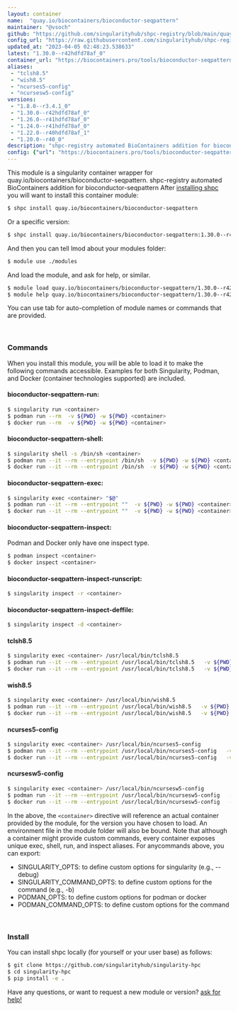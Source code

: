 ```yaml
---
layout: container
name:  "quay.io/biocontainers/bioconductor-seqpattern"
maintainer: "@vsoch"
github: "https://github.com/singularityhub/shpc-registry/blob/main/quay.io/biocontainers/bioconductor-seqpattern/container.yaml"
config_url: "https://raw.githubusercontent.com/singularityhub/shpc-registry/main/quay.io/biocontainers/bioconductor-seqpattern/container.yaml"
updated_at: "2023-04-05 02:48:23.538633"
latest: "1.30.0--r42hdfd78af_0"
container_url: "https://biocontainers.pro/tools/bioconductor-seqpattern"
aliases:
 - "tclsh8.5"
 - "wish8.5"
 - "ncurses5-config"
 - "ncursesw5-config"
versions:
 - "1.8.0--r3.4.1_0"
 - "1.30.0--r42hdfd78af_0"
 - "1.26.0--r41hdfd78af_0"
 - "1.24.0--r41hdfd78af_0"
 - "1.22.0--r40hdfd78af_1"
 - "1.20.0--r40_0"
description: "shpc-registry automated BioContainers addition for bioconductor-seqpattern"
config: {"url": "https://biocontainers.pro/tools/bioconductor-seqpattern", "maintainer": "@vsoch", "description": "shpc-registry automated BioContainers addition for bioconductor-seqpattern", "latest": {"1.30.0--r42hdfd78af_0": "sha256:bc61d040e3356d1ac7360dafea72c26b4fe1e2a53ca7f9a9e71915d627504569"}, "tags": {"1.8.0--r3.4.1_0": "sha256:86b14f1ef7ab44e8d6c4d925355da9c4a6866d1649d7c3cafb97224f8c5e84c9", "1.30.0--r42hdfd78af_0": "sha256:bc61d040e3356d1ac7360dafea72c26b4fe1e2a53ca7f9a9e71915d627504569", "1.26.0--r41hdfd78af_0": "sha256:2c0b533d40f9437de35d51886d3d764b279b2662d933f2c598f483aeed75d0b9", "1.24.0--r41hdfd78af_0": "sha256:542af8ef436adbd47106d82448e23955c89fffc710b526f17d454bbc85a18d87", "1.22.0--r40hdfd78af_1": "sha256:e4b1f38c26b4e2c3ab70d7315f6b55363e2d8b7fb7448dd265690a1bafd81a68", "1.20.0--r40_0": "sha256:edc6ceb5bbf41b3fd173227e2547b19f2a7ff2e2bc1a82aeac78109018487649"}, "docker": "quay.io/biocontainers/bioconductor-seqpattern", "aliases": {"tclsh8.5": "/usr/local/bin/tclsh8.5", "wish8.5": "/usr/local/bin/wish8.5", "ncurses5-config": "/usr/local/bin/ncurses5-config", "ncursesw5-config": "/usr/local/bin/ncursesw5-config"}}
---
```


This module is a singularity container wrapper for quay.io/biocontainers/bioconductor-seqpattern.
shpc-registry automated BioContainers addition for bioconductor-seqpattern
After [installing shpc](#install) you will want to install this container module:


```bash
$ shpc install quay.io/biocontainers/bioconductor-seqpattern
```

Or a specific version:

```bash
$ shpc install quay.io/biocontainers/bioconductor-seqpattern:1.30.0--r42hdfd78af_0
```

And then you can tell lmod about your modules folder:

```bash
$ module use ./modules
```

And load the module, and ask for help, or similar.

```bash
$ module load quay.io/biocontainers/bioconductor-seqpattern/1.30.0--r42hdfd78af_0
$ module help quay.io/biocontainers/bioconductor-seqpattern/1.30.0--r42hdfd78af_0
```

You can use tab for auto-completion of module names or commands that are provided.

<br>

### Commands

When you install this module, you will be able to load it to make the following commands accessible.
Examples for both Singularity, Podman, and Docker (container technologies supported) are included.

#### bioconductor-seqpattern-run:

```bash
$ singularity run <container>
$ podman run --rm  -v ${PWD} -w ${PWD} <container>
$ docker run --rm  -v ${PWD} -w ${PWD} <container>
```

#### bioconductor-seqpattern-shell:

```bash
$ singularity shell -s /bin/sh <container>
$ podman run --it --rm --entrypoint /bin/sh  -v ${PWD} -w ${PWD} <container>
$ docker run --it --rm --entrypoint /bin/sh  -v ${PWD} -w ${PWD} <container>
```

#### bioconductor-seqpattern-exec:

```bash
$ singularity exec <container> "$@"
$ podman run --it --rm --entrypoint ""  -v ${PWD} -w ${PWD} <container> "$@"
$ docker run --it --rm --entrypoint ""  -v ${PWD} -w ${PWD} <container> "$@"
```

#### bioconductor-seqpattern-inspect:

Podman and Docker only have one inspect type.

```bash
$ podman inspect <container>
$ docker inspect <container>
```

#### bioconductor-seqpattern-inspect-runscript:

```bash
$ singularity inspect -r <container>
```

#### bioconductor-seqpattern-inspect-deffile:

```bash
$ singularity inspect -d <container>
```


#### tclsh8.5

```bash
$ singularity exec <container> /usr/local/bin/tclsh8.5
$ podman run --it --rm --entrypoint /usr/local/bin/tclsh8.5   -v ${PWD} -w ${PWD} <container> -c " $@"
$ docker run --it --rm --entrypoint /usr/local/bin/tclsh8.5   -v ${PWD} -w ${PWD} <container> -c " $@"
```


#### wish8.5

```bash
$ singularity exec <container> /usr/local/bin/wish8.5
$ podman run --it --rm --entrypoint /usr/local/bin/wish8.5   -v ${PWD} -w ${PWD} <container> -c " $@"
$ docker run --it --rm --entrypoint /usr/local/bin/wish8.5   -v ${PWD} -w ${PWD} <container> -c " $@"
```


#### ncurses5-config

```bash
$ singularity exec <container> /usr/local/bin/ncurses5-config
$ podman run --it --rm --entrypoint /usr/local/bin/ncurses5-config   -v ${PWD} -w ${PWD} <container> -c " $@"
$ docker run --it --rm --entrypoint /usr/local/bin/ncurses5-config   -v ${PWD} -w ${PWD} <container> -c " $@"
```


#### ncursesw5-config

```bash
$ singularity exec <container> /usr/local/bin/ncursesw5-config
$ podman run --it --rm --entrypoint /usr/local/bin/ncursesw5-config   -v ${PWD} -w ${PWD} <container> -c " $@"
$ docker run --it --rm --entrypoint /usr/local/bin/ncursesw5-config   -v ${PWD} -w ${PWD} <container> -c " $@"
```



In the above, the `<container>` directive will reference an actual container provided
by the module, for the version you have chosen to load. An environment file in the
module folder will also be bound. Note that although a container
might provide custom commands, every container exposes unique exec, shell, run, and
inspect aliases. For anycommands above, you can export:

 - SINGULARITY_OPTS: to define custom options for singularity (e.g., --debug)
 - SINGULARITY_COMMAND_OPTS: to define custom options for the command (e.g., -b)
 - PODMAN_OPTS: to define custom options for podman or docker
 - PODMAN_COMMAND_OPTS: to define custom options for the command

<br>

### Install

You can install shpc locally (for yourself or your user base) as follows:

```bash
$ git clone https://github.com/singularityhub/singularity-hpc
$ cd singularity-hpc
$ pip install -e .
```

Have any questions, or want to request a new module or version? [ask for help!](https://github.com/singularityhub/singularity-hpc/issues)